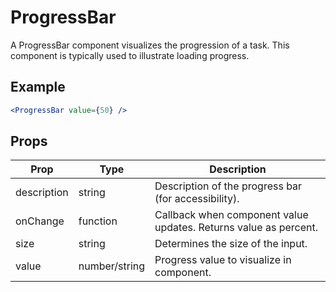 # ProgressBar

A ProgressBar component visualizes the progression of a task. This component is typically used to illustrate loading progress.


## Example

```jsx
<ProgressBar value={50} />
```


## Props

| Prop | Type | Description |
| --- | --- | --- |
| description | string | Description of the progress bar (for accessibility). |
| onChange | function | Callback when component value updates. Returns value as percent. |
| size | string | Determines the size of the input. |
| value | number/string | Progress value to visualize in component. |
